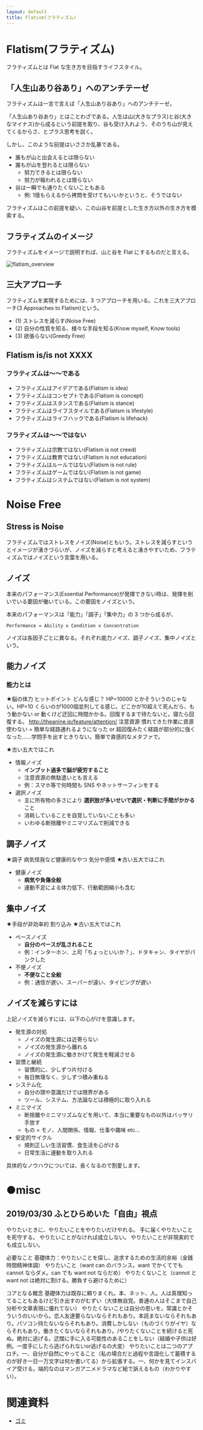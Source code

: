```yaml
---
layout: default
title: Flatism(フラティズム)
---
```


# Flatism(フラティズム)
フラティズムとは Flat な生き方を目指すライフスタイル。

## 「人生山あり谷あり」へのアンチテーゼ
フラティズムは一言で言えば「人生山あり谷あり」へのアンチテーゼ。

「人生山あり谷あり」とはことわざである。人生は山(大きなプラス)と谷(大きなマイナス)から成るという前提を取り、谷も受け入れよう、そのうち山が見えてくるからさ、とプラス思考を説く。

しかし、このような前提はいささか乱暴である。

- 誰もが山と出会えるとは限らない
- 誰もが山を登れるとは限らない
  - 努力できるとは限らない
  - 努力が報われるとは限らない
- 谷は一瞬でも通りたくないこともある
  - 例: 1億もらえるから拷問を受けてもいいかというと、そうではない

フラティズムはこの前提を疑い、この山谷を前提とした生き方以外の生き方を模索する。

## フラティズムのイメージ
フラティズムをイメージで説明すれば、山と谷を Flat にするものだと言える。

![flatism_overview](img/flatism_overview.jpg)

## 三大アプローチ
フラティズムを実現するためには、3 つアプローチを用いる。これを三大アプローチ(3 Approaches to Flatism)という。

- (1) ストレスを減らす(Noise Free)
- (2) 自分の性質を知る、様々な手段を知る(Know myself, Know tools)
- (3) 欲張らない(Greedy Free)

## Flatism is/is not XXXX

### フラティズムは～～である
- フラティズムはアイデアである(Flatism is idea)
- フラティズムはコンセプトである(Flatism is concept)
- フラティズムはスタンスである(Flatism is stance)
- フラティズムはライフスタイルである(Flatism is lifestyle)
- フラティズムはライフハックである(Flatism is lifehack)

### フラティズムは～～ではない
- フラティズムは宗教ではない(Flatism is not creed)
- フラティズムは教育ではない(Flatism is not education)
- フラティズムはルールではない(Flatism is not rule)
- フラティズムはゲームではない(Flatism is not game)
- フラティズムはシステムではない(Flatism is not system)

# Noise Free

## Stress is Noise
フラティズムではストレスをノイズ(Noise)ともいう。ストレスを減らすというとイメージが湧きづらいが、ノイズを減らすと考えると湧きやすいため、フラティズムではノイズという言葉を用いる。

## ノイズ
本来のパフォーマンス(Essential Performance)が発揮できない時は、発揮を削いでいる要因が働いている。この要因をノイズという。

本来のパフォーマンスは「能力」「調子」「集中力」の 3 つから成るが、

```
Performance = Ability x Condition x Concentration
```

ノイズは各因子ごとに異なる。それぞれ能力ノイズ、調子ノイズ、集中ノイズという。


## 能力ノイズ

### 能力とは
★脳の体力 ヒットポイント どんな感じ？ HP=10000 とかそういうのじゃない。HP=10 くらいのが1000個並列してる感じ。どこかが10超えて死んだら、もう動かない or 動くけど迂回に時間かかる。回復するまで待たないと。寝たら回復する。
http://theanine.jp/feature/attention/ 注意資源 慣れてきた作業に資源使わない = 簡単な経路通れるようになった or 超回復みたく経路が部分的に強くなった……学問手を出すときりない。簡単で直感的なメタファで。

★古い五大ではこれ
- 情報ノイズ
  - **インプット過多で脳が疲労すること**
  - 注意資源の無駄遣いとも言える
  - 例：スマホ等で何時間も SNS やネットサーフィンをする
- 選択ノイズ
  - 主に所有物の多さにより **選択肢が多いせいで選択・判断に手間がかかる** こと
  - 消耗していることを自覚していないことも多い
  - いわゆる断捨離やミニマリズムで削減できる

## 調子ノイズ
★調子 病気怪我など健康的なやつ 気分や感情
★古い五大ではこれ
- 健康ノイズ
  - **病気や負傷全般**
  - 運動不足による体力低下、行動範囲縮小も含む

## 集中ノイズ
★手段が非効率的 割り込み 
★古い五大ではこれ
- ペースノイズ
  - **自分のペースが乱されること**
  - 例：インターホン、上司「ちょっといいか？」、ドタキャン、タイヤがパンクした
- 不便ノイズ
  - **不便なこと全般**
  - 例：通信が遅い、スーパーが遠い、タイピングが遅い

## ノイズを減らすには
上記ノイズを減らすには、以下の心がけを意識します。

- 発生源の対処
  - ノイズの発生源には近寄らない
  - ノイズの発生源から離れる
  - ノイズの発生源に働きかけて発生を軽減させる
- 習慣と継続
  - 習慣的に、少しずつ片付ける
  - 毎日無理なく、少しずつ積み重ねる
- システム化
  - 自分の頭や意識だけでは限界がある
  - ツール、システム、方法論などは積極的に取り入れる
- ミニマイズ
  - 断捨離やミニマリズムなどを用いて、本当に重要なもの以外はバッサリ手放す
  - もの = モノ、人間関係、情報、仕事や趣味 etc...
- 安定的サイクル
  - 規則正しい生活習慣、食生活を心がける
  - 日常生活に運動を取り入れる

具体的なノウハウについては、長くなるので割愛します。

# ●misc

## 2019/03/30 ふとひらめいた「自由」視点
やりたいときに、やりたいことをやりたいだけやれる。
手に届くやりたいことを死守する。
やりたいことがなければ成立しない。
やりたいことが非現実的でも成立しない。

必要なこと
基礎体力：やりたいことを探し、追求するための生活的余裕（金銭時間精神体調）
やりたいこと（want can のバランス。want でかくてでも cannot ならダメ。can でも want not ならだめ）
やりたくないこと（cannot と want not は絶対に割ける。勝負すら避けるために）

コアとなる概念
基礎体力は既存に頼りまくれ。本、ネット、人。人は真理知ってることもあるけど引き出すのがむずい（大体無自覚。普通の人はそこまで自己分析や文章表現に優れてない）
やりたくないことは自分の思いを。常識とかそういうのいいから。恋人友達要らないならそれもあり。本読まないならそれもあり。パソコン持たないならそれもあり。消費しかしない（ものづくりがイヤ）ならそれもあり。働きたくないならそれもあり。/やりたくないことを続けると死ぬ。絶対に逃げる。迂闊に手に入る可能性のあることをしない（結婚や子供は好例。一度手にしたら逃げられないor逃げるの大変）
やりたいことは二つのアプロチ。一、自分が自然にやってること（私の場合だと過程や言語化して蓄積するのが好き一日一万文字は何か書いてる）から拡張する。一、何かを見てインスパイア受ける。端的なのはマンガアニメドラマなど絵で訴えるもの（わかりやすい）。

# 関連資料
- [ゴミ](flatism_gomi.md)
